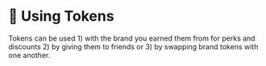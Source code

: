 # 🤩 Using Tokens

Tokens can be used 1) with the brand you earned them from for perks and discounts 2) by giving them to friends or 3) by swapping brand tokens with one another.

